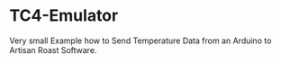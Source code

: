 # TC4-Emulator
Very small Example how to Send Temperature Data from an Arduino to Artisan Roast Software.
